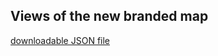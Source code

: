 ## Views of the new branded map

[downloadable JSON file](https://michaela-marincic.github.io/GIS_Portfolio_Marincic/Custom%Google%Map.json)
